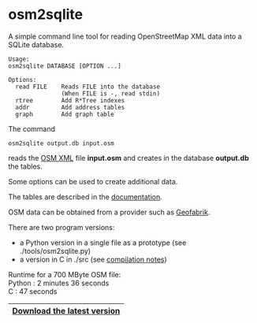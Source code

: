 # osm2sqlite

A simple command line tool for reading OpenStreetMap XML data into a SQLite database.

```
Usage:
osm2sqlite DATABASE [OPTION ...]

Options:
  read FILE    Reads FILE into the database
               (When FILE is -, read stdin)
  rtree        Add R*Tree indexes
  addr         Add address tables
  graph        Add graph table
```

The command
```
osm2sqlite output.db input.osm
```
reads the [OSM XML](https://wiki.openstreetmap.org/wiki/OSM_XML) file **input.osm**
and creates in the database **output.db** the tables.

Some options can be used to create additional data.

The tables are described in the [documentation](doc/doc_osm2sqlite.md).

OSM data can be obtained from a provider such as [Geofabrik](https://download.geofabrik.de).

There are two program versions:  
- a Python version in a single file as a prototype (see ./tools/osm2sqlite.py)  
- a version in C in ./src (see [compilation notes](doc/compile-osm2sqlite.md))  

Runtime for a 700 MByte OSM file:  
Python : 2 minutes 36 seconds  
C      : 47 seconds  

|[**Download the latest version**](https://github.com/osmzoso/osm2sqlite/releases/latest)|
|----------------------------------------------------------------------------------------|

